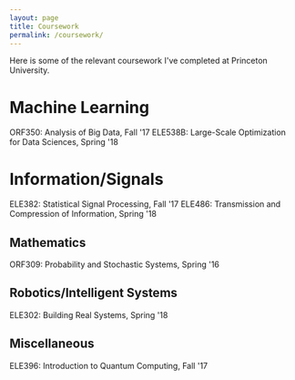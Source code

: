 ```yaml
---
layout: page
title: Coursework
permalink: /coursework/
---
```


Here is some of the relevant coursework I've completed at Princeton University.

# Machine Learning
ORF350: Analysis of Big Data, Fall '17
ELE538B: Large-Scale Optimization for Data Sciences, Spring '18


# Information/Signals
ELE382: Statistical Signal Processing, Fall '17
ELE486: Transmission and Compression of Information, Spring '18

## Mathematics
ORF309: Probability and Stochastic Systems, Spring '16

## Robotics/Intelligent Systems
ELE302: Building Real Systems, Spring '18

## Miscellaneous
ELE396: Introduction to Quantum Computing, Fall '17

